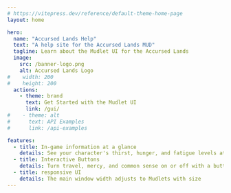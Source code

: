 ```yaml
---
# https://vitepress.dev/reference/default-theme-home-page
layout: home

hero:
  name: "Accursed Lands Help"
  text: "A help site for the Accursed Lands MUD"
  tagline: Learn about the Mudlet UI for the Accursed Lands
  image:
    src: /banner-logo.png
    alt: Accursed Lands Logo
#    width: 200
#    height: 200
  actions:
    - theme: brand
      text: Get Started with the Mudlet UI
      link: /gui/
#    - theme: alt
#      text: API Examples
#      link: /api-examples

features:
  - title: In-game information at a glance
    details: See your character's thirst, hunger, and fatigue levels at a glance
  - title: Interactive Buttons
    details: Turn travel, mercy, and common sense on or off with a button press 
  - title: responsive UI
    details: The main window width adjusts to Mudlets with size
---
```

